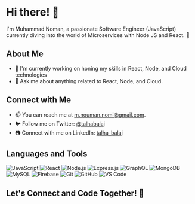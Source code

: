 
# Hi there! 👋

I'm Muhammad Noman, a passionate Software Engineer (JavaScript) currently diving into the world of Microservices with Node JS and React. 🌱

## About Me

- 🔭 I'm currently working on honing my skills in React, Node, and Cloud technologies 
- 💬 Ask me about anything related to React, Node, and Cloud.

## Connect with Me

- 📫 You can reach me at [m.nouman.nomi@gmail.com](mailto:m.nouman.nomi@gmail.com). 
- 🐦 Follow me on Twitter: [@talhabalaj](https://twitter.com/talhabalaj)
- 📷 Connect with me on LinkedIn: [talha_balaj](https://www.linkedin.com/in/talha_balaj/)

## Languages and Tools

![JavaScript](https://img.shields.io/badge/-JavaScript-F7DF1E?logo=javascript&logoColor=black&style=flat)
![React](https://img.shields.io/badge/-React-61DAFB?logo=react&logoColor=white&style=flat)
![Node.js](https://img.shields.io/badge/-Node.js-339933?logo=node.js&logoColor=white&style=flat)
![Express.js](https://img.shields.io/badge/-Express.js-000000?logo=express&logoColor=white&style=flat)
![GraphQL](https://img.shields.io/badge/-GraphQL-E10098?logo=graphql&logoColor=white&style=flat)
![MongoDB](https://img.shields.io/badge/-MongoDB-47A248?logo=mongodb&logoColor=white&style=flat)
![MySQL](https://img.shields.io/badge/-MySQL-4479A1?logo=mysql&logoColor=white&style=flat)
![Firebase](https://img.shields.io/badge/-Firebase-FFCA28?logo=firebase&logoColor=black&style=flat)
![Git](https://img.shields.io/badge/-Git-F05032?logo=git&logoColor=white&style=flat)
![GitHub](https://img.shields.io/badge/-GitHub-181717?logo=github&logoColor=white&style=flat)
![VS Code](https://img.shields.io/badge/-VS%20Code-007ACC?logo=visual-studio-code&logoColor=white&style=flat)

## Let's Connect and Code Together! 🚀

<!--
**Nouman-2K1/Nouman-2K1** is a ✨ _special_ ✨ repository because its `README.md` (this file) appears on your GitHub profile.

Here are some ideas to get you started:

- 🔭 I’m currently working on ...
- 🌱 I’m currently learning ...
- 👯 I’m looking to collaborate on ...
- 🤔 I’m looking for help with ...
- 💬 Ask me about ...
- 📫 How to reach me: ...
- 😄 Pronouns: ...
- ⚡ Fun fact: ...
-->
